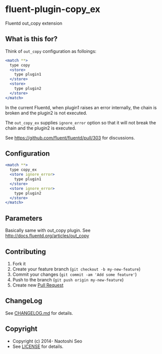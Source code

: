 # fluent-plugin-copy_ex

Fluentd out\_copy extension

## What is this for?

Think of `out_copy` configuration as folloings:

```apache
<match **>
  type copy
  <store>
    type plugin1
  </store>
  <store>
    type plugin2
  </store>
</match>
```

In the current Fluentd, when plugin1 raises an error internally, the chain is broken and the plugin2 is not executed. 

The `out_copy_ex` supplies `ignore_error` option so that it will not break the chain and the plugin2 is executed. 

See https://github.com/fluent/fluentd/pull/303 for discussions. 


## Configuration

```apache
<match **>
  type copy_ex
  <store ignore_error>
    type plugin1
  </store>
  <store ignore_error>
    type plugin2
  </store>
</match>
```

## Parameters

Basically same with out\_copy plugin. See http://docs.fluentd.org/articles/out_copy
    
## Contributing

1. Fork it
2. Create your feature branch (`git checkout -b my-new-feature`)
3. Commit your changes (`git commit -am 'Add some feature'`)
4. Push to the branch (`git push origin my-new-feature`)
5. Create new [Pull Request](../../pull/new/master)

## ChangeLog

See [CHANGELOG.md](CHANGELOG.md) for details.

## Copyright

* Copyright (c) 2014- Naotoshi Seo
* See [LICENSE](LICENSE) for details.

